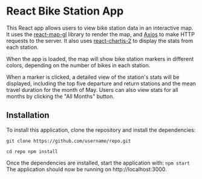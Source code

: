 # React Bike Station App  

This React app allows users to view bike station data in an interactive map. It uses the [react-map-gl](https://github.com/uber/react-map-gl) library to render the map, and [Axios](https://github.com/axios/axios) to make HTTP requests to the server. 
It also uses [react-chartjs-2](https://github.com/jerairrest/react-chartjs-2) to display the stats from each station.  

When the app is loaded, the map will show bike station markers in different colors, depending on the number of bikes in each station. 

When a marker is clicked, a detailed view of the station's stats will be displayed, including the top five departure and return stations and the mean travel duration for the month of May. Users can also view stats for all months by clicking the "All Months" button.


## Installation 
To install this application, clone the repository and install the dependencies:  
``` 
git clone https://github.com/username/repo.git 

cd repo npm install 
``` 
Once the dependencies are installed, start the application with: 
``` npm start ``` 
The application should now be running on http://localhost:3000.
